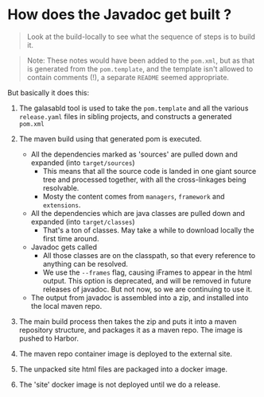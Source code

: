 # How does the Javadoc get built ?

> Look at the build-locally to see what the sequence of steps is to build it.

> Note: These notes would have been added to the `pom.xml`, but as that is generated from the `pom.template`, and the template isn't allowed to contain comments (!), a separate `README` seemed appropriate.

But basically it does this:

1. The galasabld tool is used to take the `pom.template` and all the various `release.yaml` files in sibling projects, and constructs a generated `pom.xml`

2. The maven build using that generated pom is executed.

   - All the dependencies marked as 'sources' are pulled down and expanded (into `target/sources`)
     - This means that all the source code is landed in one giant source tree and processed together, with all the cross-linkages being resolvable. 
     - Mosty the content comes from `managers`, `framework` and `extensions`.
   - All the dependencies which are java classes are pulled down and expanded (into `target/classes`)
     - That's a ton of classes. May take a while to download locally the first time around.
   - Javadoc gets called 
     - All those classes are on the classpath, so that every reference to anything can be resolved.
     - We use the `--frames` flag, causing iFrames to appear in the html output. This option is deprecated, and will be removed in future releases of javadoc. But not now, so we are continuing to use it.
   - The output from javadoc is assembled into a zip, and installed into the local maven repo.

3. The main build process then takes the zip and puts it into a maven repository structure, and packages it as a maven repo. The image is pushed to Harbor.
4. The maven repo container image is deployed to the external site.
5. The unpacked site html files are packaged into a docker image.
6. The 'site' docker image is not deployed until we do a release.


